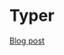 Typer
=====

[Blog post](http://blog.faheempatel.com/post/100635000631/this-prototype-is-one-ive-been-sitting-on-for-a)
